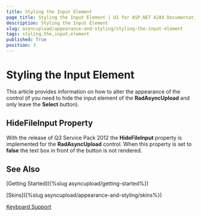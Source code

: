 ```yaml
---
title: Styling the Input Element
page_title: Styling the Input Element | UI for ASP.NET AJAX Documentation
description: Styling the Input Element
slug: asyncupload/appearance-and-styling/styling-the-input-element
tags: styling,the,input,element
published: True
position: 3
---
```


# Styling the Input Element



This article provides information on how to alter the appearance of the control (if you need to hide the input element of the **RadAsyncUpload** and only leave the **Select** button).

## HideFileInput Property

With the release of Q3 Service Pack 2012 the **HideFileInput** property is implemented for the **RadAsyncUpload** control. When this property is set to **false** the text box in front of the button is not rendered.

## See Also

[Getting Started]({%slug asyncupload/getting-started%})

[Skins]({%slug asyncupload/appearance-and-styling/skins%})

[Keyboard Support](Cf3f05fb7-f840-4952-a0e6-a6b0d0ff7eb0)
